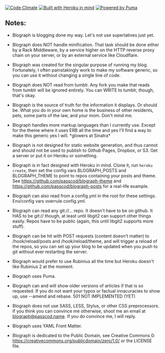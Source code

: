 [![Code Climate](https://codeclimate.com/github/passcod/blograph.png)](https://codeclimate.com/github/passcod/blograph)
[![Built with Heroku in mind](https://d1lpkba4w1baqt.cloudfront.net/heroku-logo-light-88x31.png)](https://heroku.com)
[![Powered by Puma](http://i.imgur.com/nFmB4vq.png)](http://puma.io)

## Notes:

- Blograph is blogging done my way. Let's not use superlatives just yet.

- Blograph does NOT handle minification. That task should be done
  either by a Rack Middleware, by a service higher on the HTTP reverse
  proxy chain on your server, or by an external service like Cloudflare.

- Blograph was created for the singular purpose of running my blog.
  Fortunately, I often painstakingly work to make my software generic,
  so you can use it without changing a single line of code.

- Blograph does NOT read from tumblr. Any fork you make that reads
  from tumblr will be ignored entirely. You can WRITE to tumblr,
  though, that's okay.

- Blograph is the source of truth for the information it displays.
  Or should be. What you do in your own home is the business of other
  residents, pets, some parts of the law, and your mom. Don't mind me.

- Blograph handles more markup languages than I currently use.
  Except for the theme where it uses ERB all the time and yes I'll
  find a way to make this generic yes I will. \*glowers at Sinatra\*

- Blograph is not designed for static website generation, and thus
  cannot and should not be used to publish to Github Pages, Dropbox,
  or S3. Get a server or put it on Heroku or something.

- Blograph is in fact designed with Heroku in mind. Clone it, run
  `heroku create`, then set the config vars BLOGRAPH_POSTS and
  BLOGRAPH_THEME to point to repos containing your posts and theme.
  See https://github.com/passcod/blograph-theme and
  https://github.com/passcod/blograph-posts for a real-life example.

- Blograph can also read from a config.yml in the root for these
  settings. Env/config vars overrule config.yml.

- Blograph can read any git://... repo. It doesn't have to be on
  github. It HAS to be git:// though, at least until libgit2 can
  support other things easily. Repos have to be public (again, this
  until libgit2 supports more stuff).

- Blograph can be hit with POST requests (content doesn't matter) to
  /hook/reload/posts and /hook/reload/theme, and will trigger a reload
  of the repos, so you can set up your blog to be updated when you push
  to git without ever restarting the server.

- Blograph would prefer to use Rubinius all the time but Heroku doesn't
  like Rubinius 2 at the moment.

- Blograph uses Puma.

- Blograph can and will show older versions of articles if that is so
  requested. If you do not want your typos or factual innacuracies to
  show up, use --amend and rebase. 501 NOT IMPLEMENTED (YET)

- Blograph does not use SASS, LESS, Stylus, or other CSS preprocessors.
  If you think you can convince me otherwise, shoot me an email at
  blograph@passcod.name. If you do convince me, I will reply.

- Blograph uses YAML Front Matter.

- Blograph is dedicated to the Public Domain, see Creative Commons 0:
  https://creativecommons.org/publicdomain/zero/1.0/ or the LICENSE file.
